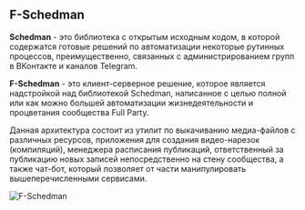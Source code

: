 ## F-Schedman

**Schedman** - это библиотека с открытым исходным кодом, в которой содержатся готовые решений по автоматизации некоторые рутинных процессов, преимущественно, связанных с администрированием групп в ВКонтакте и каналов Telegram.

**F-Schedman** - это клиент-серверное решение, которое является надстройкой над библиотекой Schedman, написанное с целью полной или как можно большей автоматизации жизнедеятельности и процветания сообщества Full Party.

Данная архитектура состоит из утилит по выкачиванию медиа-файлов с различных ресурсов, приложения для создания видео-нарезок (компиляций), менеджера расписания публикаций, ответственный за публикацию новых записей непосредственно на стену сообщества, а также чат-бот, который позволяет от части манипулировать вышеперечисленными сервисами. 

![F-Schedman]("..\..\images\f-schedman.jpg")